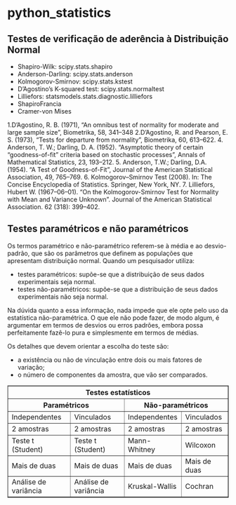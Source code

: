 # python_statistics

## Testes de verificação de aderência à Distribuição Normal 

- Shapiro-Wilk: scipy.stats.shapiro
- Anderson-Darling: scipy.stats.anderson
- Kolmogorov-Smirnov: scipy.stats.kstest
- D’Agostino’s K-squared test: scipy.stats.normaltest
- Lilliefors: statsmodels.stats.diagnostic.lilliefors
- ShapiroFrancia
- Cramer-von Mises

1.D’Agostino, R. B. (1971), “An omnibus test of normality for moderate and large sample size”, Biometrika, 58, 341–348
2.D’Agostino, R. and Pearson, E. S. (1973), “Tests for departure from normality”, Biometrika, 60, 613–622.
4. Anderson, T. W.; Darling, D. A. (1952). “Asymptotic theory of certain “goodness-of-fit” criteria based on stochastic processes”, Annals of Mathematical Statistics, 23, 193–212.
5. Anderson, T.W.; Darling, D.A. (1954). “A Test of Goodness-of-Fit”, Journal of the American Statistical Association, 49, 765–769.
6. Kolmogorov–Smirnov Test (2008). In: The Concise Encyclopedia of Statistics. Springer, New York, NY.
7. Lilliefors, Hubert W. (1967–06–01). “On the Kolmogorov-Smirnov Test for Normality with Mean and Variance Unknown”. Journal of the American Statistical Association. 62 (318): 399–402.

## Testes paramétricos e não paramétricos

Os termos paramétrico e não-paramétrico referem-se à média e ao desvio-padrão, que são os parâmetros que definem as populações que apresentam distribuição normal. 
Quando um pesquisador utiliza:

- testes paramétricos: supõe-se que a distribuição de seus dados experimentais seja normal.
- testes não-paramétricos: supõe-se que a distribuição de seus dados experimentais não seja normal.

Na dúvida quanto a essa informação, nada impede que ele opte pelo uso da estatística não-paramétrica. O que ele não pode fazer, de modo algum, é argumentar em termos de desvios ou erros padrões, embora possa perfeitamente fazê-lo pura e simplesmente em termos de médias.

Os detalhes que devem orientar a escolha do teste são:

- a existência ou não de vinculação entre dois ou mais fatores de variação;
- o número de componentes da amostra, que vão ser comparados.

<table border="1">
<tr>
    <th colspan="4">Testes estatísticos</th>
</tr>
<tr>
    <th colspan="2">Paramétricos</th>
    <th colspan="2">Não-paramétricos</th>
</tr>
<tr>
    <td>Independentes</td>
    <td>Vinculados</td>
    <td>Independentes</td>
    <td>Vinculados</td>
</tr>
<tr>
    <td>2 amostras</td>
    <td>2 amostras</td>
    <td>2 amostras</td>
    <td>2 amostras</td>
 </tr>
 <tr>
    <td>Teste t (Student)</td>
    <td>Teste t (Student)</td>
    <td>Mann-Whitney</td>
    <td>Wilcoxon</td>
  </tr>
  <tr>
    <td>Mais de duas</td>
    <td>Mais de duas</td>
    <td>Mais de duas</td>
    <td>Mais de duas</td>
  </tr>
  <tr>
    <td>Análise de variância</td>
    <td>Análise de variância</td>
    <td>Kruskal-Wallis</td>
    <td>Cochran</td>
  </tr>
</table>

